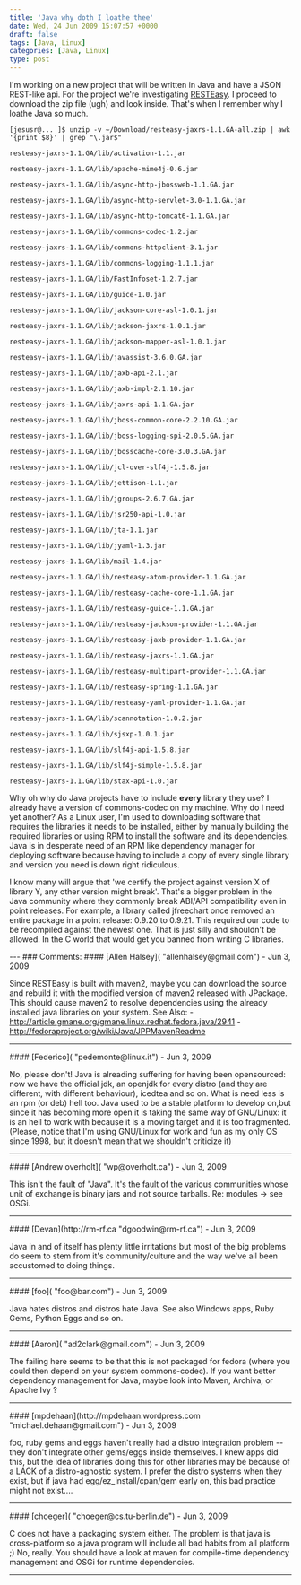 ```yaml
---
title: 'Java why doth I loathe thee'
date: Wed, 24 Jun 2009 15:07:57 +0000
draft: false
tags: [Java, Linux]
categories: [Java, Linux]
type: post
---
```


I'm working on a new project that will be written in Java and have a JSON REST-like api. For the project we're investigating [RESTEasy](http://www.jboss.org/resteasy/). I proceed to download the zip file (ugh) and look inside. That's when I remember why I loathe Java so much.

`[jesusr@... ]$ unzip -v ~/Download/resteasy-jaxrs-1.1.GA-all.zip | awk '{print $8}' | grep "\.jar$"`

`resteasy-jaxrs-1.1.GA/lib/activation-1.1.jar`

`resteasy-jaxrs-1.1.GA/lib/apache-mime4j-0.6.jar`

`resteasy-jaxrs-1.1.GA/lib/async-http-jbossweb-1.1.GA.jar`

`resteasy-jaxrs-1.1.GA/lib/async-http-servlet-3.0-1.1.GA.jar`

`resteasy-jaxrs-1.1.GA/lib/async-http-tomcat6-1.1.GA.jar`

`resteasy-jaxrs-1.1.GA/lib/commons-codec-1.2.jar`

`resteasy-jaxrs-1.1.GA/lib/commons-httpclient-3.1.jar`

`resteasy-jaxrs-1.1.GA/lib/commons-logging-1.1.1.jar`

`resteasy-jaxrs-1.1.GA/lib/FastInfoset-1.2.7.jar`

`resteasy-jaxrs-1.1.GA/lib/guice-1.0.jar`

`resteasy-jaxrs-1.1.GA/lib/jackson-core-asl-1.0.1.jar`

`resteasy-jaxrs-1.1.GA/lib/jackson-jaxrs-1.0.1.jar`

`resteasy-jaxrs-1.1.GA/lib/jackson-mapper-asl-1.0.1.jar`

`resteasy-jaxrs-1.1.GA/lib/javassist-3.6.0.GA.jar`

`resteasy-jaxrs-1.1.GA/lib/jaxb-api-2.1.jar`

`resteasy-jaxrs-1.1.GA/lib/jaxb-impl-2.1.10.jar`

`resteasy-jaxrs-1.1.GA/lib/jaxrs-api-1.1.GA.jar`

`resteasy-jaxrs-1.1.GA/lib/jboss-common-core-2.2.10.GA.jar`

`resteasy-jaxrs-1.1.GA/lib/jboss-logging-spi-2.0.5.GA.jar`

`resteasy-jaxrs-1.1.GA/lib/jbosscache-core-3.0.3.GA.jar`

`resteasy-jaxrs-1.1.GA/lib/jcl-over-slf4j-1.5.8.jar`

`resteasy-jaxrs-1.1.GA/lib/jettison-1.1.jar`

`resteasy-jaxrs-1.1.GA/lib/jgroups-2.6.7.GA.jar`

`resteasy-jaxrs-1.1.GA/lib/jsr250-api-1.0.jar`

`resteasy-jaxrs-1.1.GA/lib/jta-1.1.jar`

`resteasy-jaxrs-1.1.GA/lib/jyaml-1.3.jar`

`resteasy-jaxrs-1.1.GA/lib/mail-1.4.jar`

`resteasy-jaxrs-1.1.GA/lib/resteasy-atom-provider-1.1.GA.jar`

`resteasy-jaxrs-1.1.GA/lib/resteasy-cache-core-1.1.GA.jar`

`resteasy-jaxrs-1.1.GA/lib/resteasy-guice-1.1.GA.jar`

`resteasy-jaxrs-1.1.GA/lib/resteasy-jackson-provider-1.1.GA.jar`

`resteasy-jaxrs-1.1.GA/lib/resteasy-jaxb-provider-1.1.GA.jar`

`resteasy-jaxrs-1.1.GA/lib/resteasy-jaxrs-1.1.GA.jar`

`resteasy-jaxrs-1.1.GA/lib/resteasy-multipart-provider-1.1.GA.jar`

`resteasy-jaxrs-1.1.GA/lib/resteasy-spring-1.1.GA.jar`

`resteasy-jaxrs-1.1.GA/lib/resteasy-yaml-provider-1.1.GA.jar`

`resteasy-jaxrs-1.1.GA/lib/scannotation-1.0.2.jar`

`resteasy-jaxrs-1.1.GA/lib/sjsxp-1.0.1.jar`

`resteasy-jaxrs-1.1.GA/lib/slf4j-api-1.5.8.jar`

`resteasy-jaxrs-1.1.GA/lib/slf4j-simple-1.5.8.jar`

`resteasy-jaxrs-1.1.GA/lib/stax-api-1.0.jar`

Why oh why do Java projects have to include **every** library they use? I already have a version of commons-codec on my machine. Why do I need yet another? As a Linux user, I'm used to downloading software that requires the libraries it needs to be installed, either by manually building the required libraries or using RPM to install the software and its dependencies. Java is in desperate need of an RPM like dependency manager for deploying software because having to include a copy of every single library and version you need is down right ridiculous.

I know many will argue that 'we certify the project against version X of library Y, any other version might break'. That's a bigger problem in the Java community where they commonly break ABI/API compatibility even in point releases. For example, a library called jfreechart once removed an entire package in a point release: 0.9.20 to 0.9.21. This required our code to be recompiled against the newest one. That is just silly and shouldn't be allowed. In the C world that would get you banned from writing C libraries.

</rant>
---
### Comments:
####
[Allen Halsey]( "allenhalsey@gmail.com") - <time datetime="2009-06-24 17:59:43">Jun 3, 2009</time>

Since RESTEasy is built with maven2, maybe you can download the source and rebuild it with the modified version of maven2 released with JPackage. This should cause maven2 to resolve dependencies using the already installed java libraries on your system. See Also: - http://article.gmane.org/gmane.linux.redhat.fedora.java/2941 - http://fedoraproject.org/wiki/Java/JPPMavenReadme
<hr />
####
[Federico]( "pedemonte@linux.it") - <time datetime="2009-06-24 12:20:17">Jun 3, 2009</time>

No, please don't! Java is alreading suffering for having been opensourced: now we have the official jdk, an openjdk for every distro (and they are different, with different behaviour), icedtea and so on. What is need less is an rpm (or deb) hell too. Java used to be a stable platform to develop on,but since it has becoming more open it is taking the same way of GNU/Linux: it is an hell to work with because it is a moving target and it is too fragmented. (Please, notice that I'm using GNU/Linux for work and fun as my only OS since 1998, but it doesn't mean that we shouldn't criticize it)
<hr />
####
[Andrew overholt]( "wp@overholt.ca") - <time datetime="2009-06-24 12:20:30">Jun 3, 2009</time>

This isn't the fault of "Java". It's the fault of the various communities whose unit of exchange is binary jars and not source tarballs. Re: modules -> see OSGi.
<hr />
####
[Devan](http://rm-rf.ca "dgoodwin@rm-rf.ca") - <time datetime="2009-06-24 12:23:55">Jun 3, 2009</time>

Java in and of itself has plenty little irritations but most of the big problems do seem to stem from it's community/culture and the way we've all been accustomed to doing things.
<hr />
####
[foo]( "foo@bar.com") - <time datetime="2009-06-24 13:17:42">Jun 3, 2009</time>

Java hates distros and distros hate Java. See also Windows apps, Ruby Gems, Python Eggs and so on.
<hr />
####
[Aaron]( "ad2clark@gmail.com") - <time datetime="2009-06-24 14:00:04">Jun 3, 2009</time>

The failing here seems to be that this is not packaged for fedora (where you could then depend on your system commons-codec). If you want better dependency management for Java, maybe look into Maven, Archiva, or Apache Ivy ?
<hr />
####
[mpdehaan](http://mpdehaan.wordpress.com "michael.dehaan@gmail.com") - <time datetime="2009-06-24 15:49:12">Jun 3, 2009</time>

foo, ruby gems and eggs haven't really had a distro integration problem -- they don't integrate other gems/eggs inside themselves. I knew apps did this, but the idea of libraries doing this for other libraries may be because of a LACK of a distro-agnostic system. I prefer the distro systems when they exist, but if java had egg/ez\_install/cpan/gem early on, this bad practice might not exist....
<hr />
####
[choeger]( "choeger@cs.tu-berlin.de") - <time datetime="2009-06-24 18:00:35">Jun 3, 2009</time>

C does not have a packaging system either. The problem is that java is cross-platform so a java program will include all bad habits from all platform ;) No, really. You should have a look at maven for compile-time dependency management and OSGi for runtime dependencies.
<hr />
